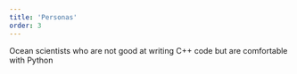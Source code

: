 ```yaml
---
title: 'Personas'
order: 3
---
```

Ocean scientists who are not good at writing C++ code but are comfortable with Python